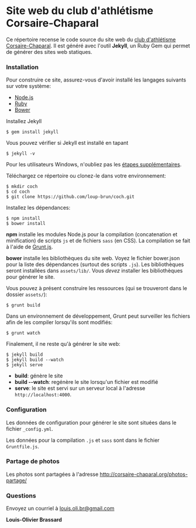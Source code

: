 Site web du club d'athlétisme Corsaire-Chaparal
===

Ce répertoire recense le code source du site web du [club d'athlétisme Corsaire-Chaparal](http://corsaire-chaparal.org). Il est généré avec l'outil **Jekyll**, un Ruby Gem qui permet de générer des sites web statiques.

### Installation

Pour construire ce site, assurez-vous d'avoir installé les langages suivants sur votre système:

- [Node.js](https://nodejs.org/)
- [Ruby](https://www.ruby-lang.org/fr/)
- [Bower](http://bower.io/)

Installez Jekyll

```
$ gem install jekyll
```

Vous pouvez vérifier si Jekyll est installé en tapant

```
$ jekyll -v
```

Pour les utilisateurs Windows, n'oubliez pas les [étapes supplémentaires](http://jekyll-windows.juthilo.com/1-ruby-and-devkit/).

Téléchargez ce répertoire ou clonez-le dans votre environnement:

```
$ mkdir coch
$ cd coch
$ git clone https://github.com/loup-brun/coch.git
```

Installez les dépendances:

```
$ npm install
$ bower install
```

**npm** installe les modules Node.js pour la compilation (concatenation et minification) de scripts `js` et de fichiers `sass` (en CSS). La compilation se fait à l'aide de [Grunt.js](http://gruntjs.com/).

**bower** installe les bibliothèques du site web. Voyez le fichier bower.json pour la liste des dépendances (surtout des scripts `.js`). Les bibliothèques seront installées dans `assets/lib/`. Vous _devez_ installer les bibliothèques pour générer le site.

Vous pouvez à présent construire les ressources (qui se trouveront dans le dossier `assets/`):

```
$ grunt build
```

Dans un environnement de développement, Grunt peut surveiller les fichiers afin de les compiler lorsqu'ils sont modifiés: 

```
$ grunt watch
```

Finalement, il ne reste qu'à générer le site web:

```
$ jekyll build
$ jekyll build --watch
$ jekyll serve
```

* **build**: génère le site
* **build --watch**: regénère le site lorsqu'un fichier est modifié
* **serve**: le site est servi sur un serveur local à l'adresse `http://localhost:4000`.

### Configuration

Les données de configuration pour générer le site sont situées dans le fichier `_config.yml`.

Les données pour la compilation `.js` et `sass` sont dans le fichier `Gruntfile.js`.

### Partage de photos

Les photos sont partagées à l'adresse http://corsaire-chaparal.org/photos-partage/



### Questions
Envoyez un courriel à louis.oli.br@gmail.com

**Louis-Olivier Brassard**

